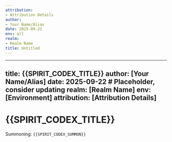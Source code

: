```yaml
---
attribution:
- Attribution Details
author:
- Your Name/Alias
date: 2025-09-22
env: all
realm:
- Realm Name
title: Untitled
---
```


---
title: {{SPIRIT_CODEX_TITLE}}
author: [Your Name/Alias]
date: 2025-09-22 # Placeholder, consider updating
realm: [Realm Name]
env: [Environment]
attribution: [Attribution Details]
---

# {{SPIRIT_CODEX_TITLE}}
Summoning: `{{SPIRIT_CODEX_SUMMON}}`
